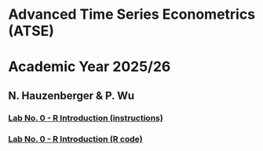 # Advanced Time Series Econometrics (ATSE) 
# Academic Year 2025/26
## N. Hauzenberger & P. Wu

### [Lab No. 0 - R Introduction (instructions)](https://nhauzenb.github.io/SGPE-ECNM11049/Lab%20Material/Lab%200/ECNM11049-IntrotoR.html)
### [Lab No. 0 - R Introduction (R code)](https://github.com/nhauzenb/SGPE-ECNM11049/blob/main/Lab%20Material/Lab%200/ECNM11049-IntrotoR.R)
